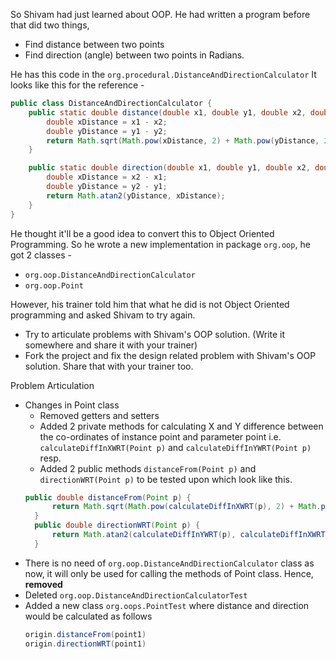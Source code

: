 So Shivam had just learned about OOP. He had written a program before that did two things,
- Find distance between two points
- Find direction (angle) between two points in Radians.

He has this code in the `org.procedural.DistanceAndDirectionCalculator` It looks like this for the reference - 

```java
public class DistanceAndDirectionCalculator {
    public static double distance(double x1, double y1, double x2, double y2) {
        double xDistance = x1 - x2;
        double yDistance = y1 - y2;
        return Math.sqrt(Math.pow(xDistance, 2) + Math.pow(yDistance, 2));
    }

    public static double direction(double x1, double y1, double x2, double y2) {
        double xDistance = x2 - x1;
        double yDistance = y2 - y1;
        return Math.atan2(yDistance, xDistance);
    }
}
```
He thought it'll be a good idea to convert this to Object Oriented Programming. So he wrote a new implementation in package `org.oop`, he got 2 classes - 
- `org.oop.DistanceAndDirectionCalculator`
- `org.oop.Point`

However, his trainer told him that what he did is not Object Oriented programming and asked Shivam to try again. 
- Try to articulate problems with Shivam's OOP solution. (Write it somewhere and share it with your trainer)
- Fork the project and fix the design related problem with Shivam's OOP solution. Share that with your trainer too.

Problem Articulation
- Changes in Point class
  - Removed getters and setters
  - Added 2 private methods for calculating X and Y difference between the co-ordinates of instance point and parameter point i.e. `calculateDiffInXWRT(Point p)` and `calculateDiffInYWRT(Point p)` resp.
  - Added 2 public methods `distanceFrom(Point p)` and `directionWRT(Point p)` to be tested upon which look like this.
  ```java
  public double distanceFrom(Point p) {
        return Math.sqrt(Math.pow(calculateDiffInXWRT(p), 2) + Math.pow(calculateDiffInYWRT(p), 2));
    }
    public double directionWRT(Point p) {
        return Math.atan2(calculateDiffInYWRT(p), calculateDiffInXWRT(p));
    }
    ```
- There is no need of `org.oop.DistanceAndDirectionCalculator` class as now, it will only be used for calling the methods of Point class. Hence, **removed**
- Deleted `org.oop.DistanceAndDirectionCalculatorTest`
- Added a new class `org.oops.PointTest` where distance and direction would be calculated as follows
  ```java
  origin.distanceFrom(point1)
  origin.directionWRT(point1)
  ```
